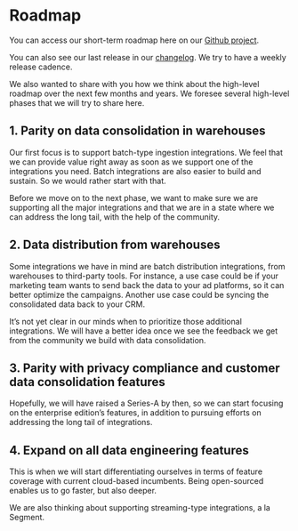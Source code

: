 # Roadmap

You can access our short-term roadmap here on our [Github project](https://github.com/datalineio/dataline/projects/1). 

You can also see our last release in our [changelog](https://docs.dataline.io/changelog). We try to have a weekly release cadence. 

We also wanted to share with you how we think about the high-level roadmap over the next few months and years. We foresee several high-level phases that we will try to share here.

## **1. Parity on data consolidation in warehouses**

Our first focus is to support batch-type ingestion integrations. We feel that we can provide value right away as soon as we support one of the integrations you need. Batch integrations are also easier to build and sustain. So we would rather start with that. 

Before we move on to the next phase, we want to make sure we are supporting all the major integrations and that we are in a state where we can address the long tail, with the help of the community.

## **2. Data distribution from warehouses**

Some integrations we have in mind are batch distribution integrations, from warehouses to third-party tools. For instance, a use case could be if your marketing team wants to send back the data to your ad platforms, so it can better optimize the campaigns. Another use case could be syncing the consolidated data back to your CRM. 

It’s not yet clear in our minds when to prioritize those additional integrations. We will have a better idea once we see the feedback we get from the community we build with data consolidation. 

## **3. Parity with privacy compliance and customer data consolidation features** 

Hopefully, we will have raised a Series-A by then, so we can start focusing on the enterprise edition’s features, in addition to pursuing efforts on addressing the long tail of integrations. 

## **4. Expand on all data engineering features**

This is when we will start differentiating ourselves in terms of feature coverage with current cloud-based incumbents. Being open-sourced enables us to go faster, but also deeper. 

We are also thinking about supporting streaming-type integrations, a la Segment.  


